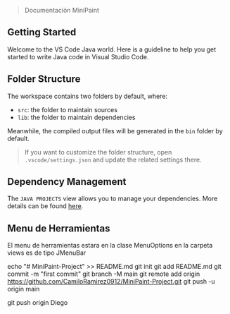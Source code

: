 > Documentación MiniPaint

## Getting Started

Welcome to the VS Code Java world. Here is a guideline to help you get started to write Java code in Visual Studio Code.

## Folder Structure

The workspace contains two folders by default, where:

- `src`: the folder to maintain sources
- `lib`: the folder to maintain dependencies

Meanwhile, the compiled output files will be generated in the `bin` folder by default.

> If you want to customize the folder structure, open `.vscode/settings.json` and update the related settings there.

## Dependency Management

The `JAVA PROJECTS` view allows you to manage your dependencies. More details can be found [here](https://github.com/microsoft/vscode-java-dependency#manage-dependencies).

## Menu de Herramientas

El menu de herramientas estara en la clase MenuOptions en la carpeta views es de tipo JMenuBar


echo "# MiniPaint-Project" >> README.md
git init
git add README.md
git commit -m "first commit"
git branch -M main
git remote add origin https://github.com/CamiloRamirez0912/MiniPaint-Project.git
git push -u origin main

git push origin Diego